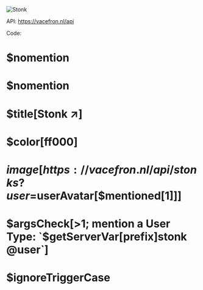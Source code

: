 ![Stonk](https://cdn.discordapp.com/attachments/800894754804072460/802929884825124864/Screenshot_10.png)

API: https://vacefron.nl/api

Code:

# $nomention

# $nomention
# $title[Stonk ↗️]
# $color[ff000]
# $image[https://vacefron.nl/api/stonks?user=$userAvatar[$mentioned[1]]]




# $argsCheck[>1; mention a User Type: `$getServerVar[prefix]stonk @user`]
# $ignoreTriggerCase


